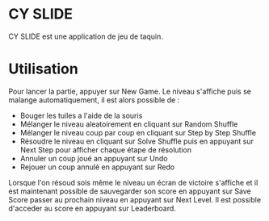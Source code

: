 # CY SLIDE
CY SLIDE est une application de jeu de taquin.

# Utilisation
Pour lancer la partie, appuyer sur New Game.
Le niveau s'affiche puis se malange automatiquement, il est alors possible de :  
  * Bouger les tuiles a l'aide de la souris  
  * Mélanger le niveau aleatoirement en cliquant sur Random Shuffle  
  * Mélanger le niveau coup par coup en cliquant sur Step by Step Shuffle  
  * Résoudre le niveau en cliquant sur Solve Shuffle puis en appuyant sur Next Step pour afficher chaque étape de résolution  
  * Annuler un coup joué an appuyant sur Undo  
  * Rejouer un coup annulé en appuyant sur Redo  
  
Lorsque l'on résoud sois même le niveau un écran de victoire s'affiche et il est maintenant possible de sauvegarder son score en appuyant sur Save Score passer au prochain niveau en appuyant sur Next Level.
Il est possible d'acceder au score en appuyant sur Leaderboard.
